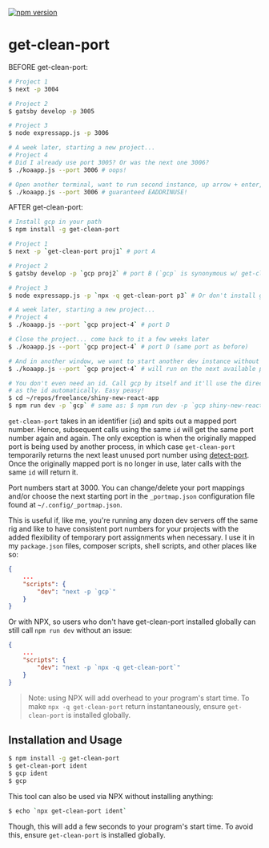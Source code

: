 [![npm version](https://badge.fury.io/js/get-clean-port.svg)](https://badge.fury.io/js/get-clean-port)

# get-clean-port

BEFORE get-clean-port:

```sh
# Project 1
$ next -p 3004

# Project 2
$ gatsby develop -p 3005

# Project 3
$ node expressapp.js -p 3006

# A week later, starting a new project...
# Project 4
# Did I already use port 3005? Or was the next one 3006?
$ ./koaapp.js --port 3006 # oops!

# Open another terminal, want to run second instance, up arrow + enter, and...
$ ./koaapp.js --port 3006 # guaranteed EADDRINUSE!
```

AFTER get-clean-port:

```sh
# Install gcp in your path
$ npm install -g get-clean-port

# Project 1
$ next -p `get-clean-port proj1` # port A

# Project 2
$ gatsby develop -p `gcp proj2` # port B (`gcp` is synonymous w/ get-clean-port)

# Project 3
$ node expressapp.js -p `npx -q get-clean-port p3` # Or don't install gcp at all

# A week later, starting a new project...
# Project 4
$ ./koaapp.js --port `gcp project-4` # port D

# Close the project... come back to it a few weeks later
$ ./koaapp.js --port `gcp project-4` # port D (same port as before)

# And in another window, we want to start another dev instance without problems
$ ./koaapp.js --port `gcp project-4` # will run on the next available port

# You don't even need an id. Call gcp by itself and it'll use the directory name
# as the id automatically. Easy peasy!
$ cd ~/repos/freelance/shiny-new-react-app
$ npm run dev -p `gcp` # same as: $ npm run dev -p `gcp shiny-new-react-app`
```

`get-clean-port` takes in an identifier (`id`) and spits out a mapped port
number. Hence, subsequent calls using the same `id` will get the same port
number again and again. The only exception is when the originally mapped port is
being used by another process, in which case `get-clean-port` temporarily
returns the next least unused port number using
[detect-port](https://github.com/node-modules/detect-port). Once the originally
mapped port is no longer in use, later calls with the same `id` will return it.

Port numbers start at 3000. You can change/delete your port mappings and/or
choose the next starting port in the `_portmap.json` configuration file found at
`~/.config/_portmap.json`.

This is useful if, like me, you're running any dozen dev servers off the same
rig and like to have consistent port numbers for your projects with the added
flexibility of temporary port assignments when necessary. I use it in my
`package.json` files, composer scripts, shell scripts, and other places like
so:

```json
{
    ...
    "scripts": {
        "dev": "next -p `gcp`"
    }
}
```

Or with NPX, so users who don't have get-clean-port installed globally can
still call `npm run dev` without an issue:

```json
{
    ...
    "scripts": {
        "dev": "next -p `npx -q get-clean-port`"
    }
}
```

> Note: using NPX will add overhead to your program's start time. To make `npx
> -q get-clean-port` return instantaneously, ensure `get-clean-port` is
> installed globally.

## Installation and Usage

```sh
$ npm install -g get-clean-port
$ get-clean-port ident
$ gcp ident
$ gcp
```

This tool can also be used via NPX without installing anything:

```sh
$ echo `npx get-clean-port ident`
```

Though, this will add a few seconds to your program's start time. To avoid this,
ensure `get-clean-port` is installed globally.
